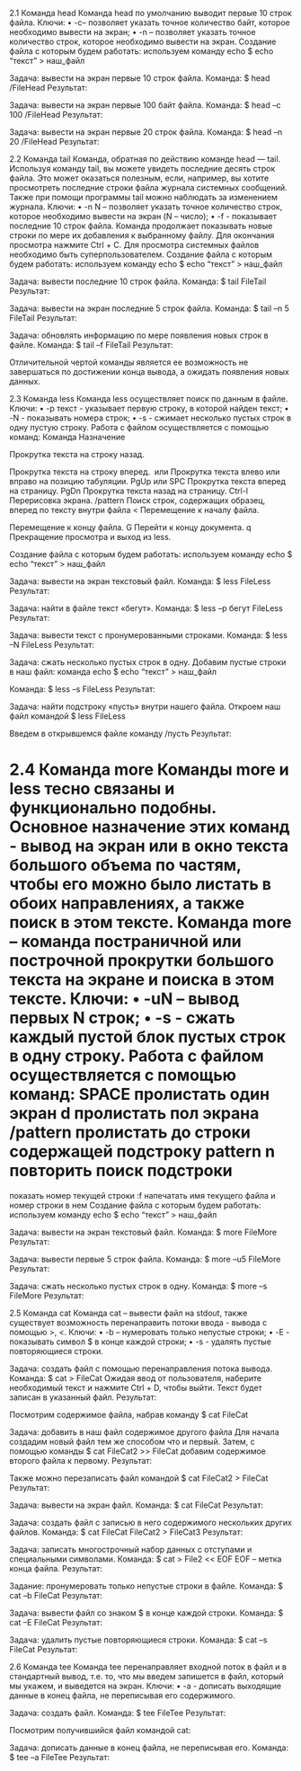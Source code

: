 2.1 Команда head
Команда head по умолчанию выводит первые 10 строк файла. 
Ключи:
    • -с– позволяет указать точное количество байт, которое необходимо вывести на экран;
    • -n – позволяет указать точное количество строк, которое необходимо вывести на экран.
Создание файла с которым будем работать:
используем команду echo
$ echo “текст” > наш_файл



Задача: вывести на экран первые 10 строк файла.
Команда:
$ head /FileHead
Результат: 


Задача: вывести на экран первые 100 байт файла.
Команда:
$ head –c 100 /FileHead
Результат: 


Задача: вывести на экран первые 20 строк файла.
Команда:
$ head –n 20 /FileHead
Результат:


2.2 Команда tail
Команда, обратная по действию команде head — tail. Используя команду tail, вы можете увидеть последние десять строк файла. Это может оказаться полезным, если, например, вы хотите просмотреть последние строки файла журнала системных сообщений. Также при помощи программы tail можно наблюдать за изменением журнала. 
Ключи:
    • -n N – позволяет указать точное количество строк, которое необходимо вывести на экран (N – число);
    • -f  - показывает последние 10 строк файла. Команда продолжает показывать новые строки по мере их добавления к выбранному файлу. Для окончания просмотра нажмите Ctrl + C.  Для просмотра системных файлов необходимо быть суперпользователем. 
Создание файла с которым будем работать: 
используем команду echo
$ echo “текст” > наш_файл



Задача: вывести последние 10 строк файла.
Команда:
$ tail FileTail
Результат:


Задача: вывести на экран последние 5 строк файла.
Команда:
$ tail –n 5 FileTail
Результат:


Задача: обновлять информацию по мере появления новых строк в файле.
Команда:
$ tail –f  FileTail
Результат:


Отличительной чертой команды является ее возможность не завершаться по достижении конца вывода, а ожидать появления новых данных.

2.3 Команда less
Команда less осуществляет поиск по данным в файле.
Ключи:
    • -р текст - указывает первую строку, в которой найден текст;
    • -N - показывать номера строк;
    • -s - сжимает несколько пустых строк в одну пустую строку.
Работа с файлом осуществляется с помощью команд:
Команда
Назначение

Прокрутка текста на строку назад.

Прокрутка текста на строку вперед.
 или
Прокрутка текста влево или вправо на позицию табуляции.
PgUp или SPC
Прокрутка текста вперед на страницу.
PgDn
Прокрутка текста назад на страницу.
Ctrl-l
Перерисовка экрана.
/pattern
Поиск строк, содержащих образец, вперед по тексту внутри файла
<
Перемещение к началу файла.
>
Перемещение к концу файла.
G
Перейти к концу документа.
q
Прекращение просмотра и выход из less.

Создание файла с которым будем работать:
используем команду echo
$ echo “текст” > наш_файл



Задача: вывести на экран текстовый файл.
Команда:
$ less FileLess
Результат:



Задача: найти в файле текст «бегут».
Команда:
$ less –p бегут FileLess
Результат:



Задача: вывести текст с пронумерованными строками. 
Команда:
$ less –N FileLess
Результат:



Задача: сжать несколько пустых строк в одну.
Добавим пустые строки в наш файл:
команда echo
$ echo “текст” > наш_файл


Команда:
$ less –s FileLess
Результат:



Задача: найти подстроку «пусть» внутри нашего файла.
Откроем наш файл командой
$ less FileLess



Введем в открывшемся файле команду 
/пусть
Результат:


2.4 Команда more
Команды more и less тесно связаны и функционально подобны. Основное назначение этих команд - вывод на экран или в окно текста большого объема по частям, чтобы его можно было листать в обоих направлениях, а также поиск в этом тексте.
Команда more – команда постраничной или построчной прокрутки большого текста на экране и поиска в этом тексте.
Ключи:
    • -uN – вывод первых N строк;
    • -s - сжать каждый пустой блок пустых строк в одну строку.
Работа с файлом осуществляется с помощью команд:
SPACE
пролистать один экран
d
пролистать пол экрана
/pattern
пролистать до строки содержащей подстроку pattern
n 
повторить поиск подстроки
=
показать номер текущей строки
:f
напечатать имя текущего файла и номер строки в нем
Создание файла с которым будем работать:
используем команду echo
$ echo “текст” > наш_файл



Задача: вывести на экран текстовый файл.
Команда:
$ more FileMore
Результат:


Задача: вывести первые 5 строк файла.
Команда:
$ more –u5 FileMore
Результат:


Задача: сжать несколько пустых строк в одну.
Команда:
$ more –s FileMore
Результат:


2.5 Команда cat
Команда cat – вывести файл на stdout, также существует возможность перенаправить потоки ввода - вывода с помощью >, <.
Ключи:
    • -b – нумеровать только непустые строки;
    • -E - показывать символ $ в конце каждой строки;
    • -s - удалять пустые повторяющиеся строки.

Задача: создать файл с помощью перенаправления потока вывода.
Команда:
$ cat > FileCat
Ожидая ввод от пользователя, наберите необходимый текст и нажмите Ctrl + D, чтобы выйти. Текст будет записан в указанный файл. 
Результат:

Посмотрим содержимое файла, набрав команду 
$ cat FileCat


Задача: добавить в наш файл содержимое другого файла 
Для начала создадим новый файл тем же способом что и первый. Затем, с помощью команды 
$ cat FileCat2 >> FileCat
добавим содержимое второго файла к первому.
Результат:


Также можно перезаписать файл командой
$ cat FileCat2 > FileCat
Результат:


Задача: вывести на экран файл.
Команда:
$ cat FileCat
Результат:


Задача: создать файл с записью в него содержимого нескольких других файлов.
Команда:
$ cat FileCat FileCat2 > FileCat3
Результат:


Задача: записать многострочный набор данных с отступами и специальными символами.
Команда:
$ cat > File2 << EOF
EOF – метка конца файла.
Результат:


Задание: пронумеровать только непустые строки в файле.
Команда:
$ cat –b FileCat
Результат:


Задача: вывести файл со знаком $ в конце каждой строки.
Команда:
$ cat –E FileCat
Результат:


Задача: удалить пустые повторяющиеся строки.
Команда:
$ cat –s FileCat
Результат:


2.6 Команда tee
Команда tee перенаправляет входной поток в файл и в стандартный вывод, т.е. то, что мы введем запишется в файл, который мы укажем, и выведется на экран.
Ключи:
    • -а - дописать выходящие данные в конец файла, не переписывая его содержимого.

Задача: создать файл.
Команда:
$ tee FileTee
Результат:

Посмотрим получившийся файл командой cat:


Задача: дописать данные в конец файла, не переписывая его.
Команда:
$ tee –a FileTee
Результат: